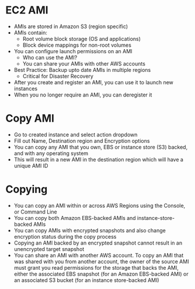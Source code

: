 
# EC2 AMI
- AMIs are stored in Amazon S3 (region specific)
- AMIs contain:
  - Root volume block storage (OS and applications)
  - Block device mappings for non-root volumes
- You can configure launch permissions on an AMI
  - Who can use the AMI? 
  - You can share your AMIs with other AWS accounts
- Best Practice: Backup upto date AMIs in multiple regions
  - Critical for Disaster Recovery
- After you create and register an AMI, you can use it to launch new instances
- When you no longer require an AMI, you can deregister it
# Copy AMI
- Go to created instance and select action dropdown
- Fill out Name, Destination region and Encryption options
- You can copy any AMI that you own, EBS or instance store (S3) backed, and with any operating system
- This will result in a new AMI in the destination region which will have a unique AMI ID
# Copying
- You can copy an AMI within or across AWS Regions using the Console, or Command Line
- You can copy both Amazon EBS-backed AMIs and instance-store-backed AMIs
- You can copy AMIs with encrypted snapshots and also change encryption status during the copy process
- Copying an AMI backed by an encrypted snapshot cannot result in an unencrypted target snapshot
- You can share an AMI with another AWS account. To copy an AMI that was shared with you from another account, the owner 
  of the source AMI must grant you read permissions for the storage that backs the AMI, either the associated EBS 
  snapshot (for an Amazon EBS-backed AMI) or an associated S3 bucket (for an instance store-backed AMI)
